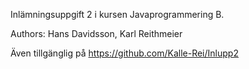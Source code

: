 Inlämningsuppgift 2 i kursen Javaprogrammering B.

Authors: Hans Davidsson, Karl Reithmeier

Även tillgänglig på https://github.com/Kalle-Rei/Inlupp2